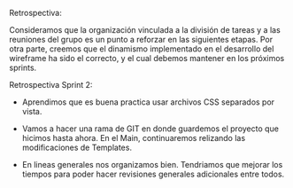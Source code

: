 Retrospectiva:

Consideramos que la organización vinculada a la división de tareas y a las reuniones del grupo es un punto a reforzar en las siguientes etapas. Por otra parte, creemos que el dinamismo implementado en el desarrollo del wireframe ha sido el correcto, y el cual debemos mantener en los próximos sprints.



Retrospectiva Sprint 2:

- Aprendimos que es buena practica usar archivos CSS separados por vista.

- Vamos a hacer una rama de GIT en donde guardemos el proyecto que hicimos hasta ahora. En el Main, continuaremos relizando las modificaciones de Templates.

- En lineas generales nos organizamos bien. Tendriamos que mejorar los tiempos para poder hacer revisiones generales adicionales entre todos.
